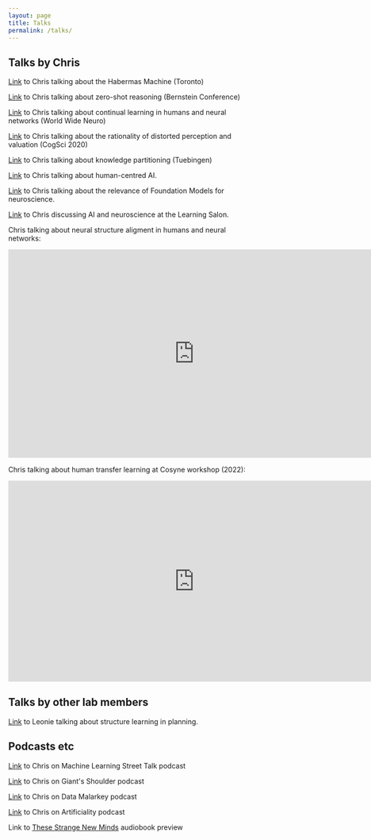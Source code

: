 ```yaml
---
layout: page
title: Talks
permalink: /talks/
---
```



## Talks by Chris

[Link](https://www.youtube.com/watch?v=i__L-4d7EfE) to Chris talking about the Habermas Machine (Toronto)

[Link](https://mediacentral.ucl.ac.uk/Play/105753) to Chris talking about zero-shot reasoning (Bernstein Conference)

[Link](https://www.youtube.com/watch?v=qW25mQagNRk) to Chris talking about continual learning in humans and neural networks (World Wide Neuro)

[Link](https://drive.google.com/file/d/1snPJKI0obmy-or8jr7pehbYNC3MUZI8u/view) to Chris talking about the rationality of distorted perception and valuation (CogSci 2020)

[Link](https://www.youtube.com/watch?v=k-MEa1d0X4Q&ab_channel=MaxPlanckInstituteforBiologicalCybernetics) to Chris talking about knowledge partitioning (Tuebingen)

[Link](https://www.youtube.com/watch?v=WDMmr6l8pFs&t=1s) to Chris talking about human-centred AI.

[Link](https://www.youtube.com/watch?v=NOr-8LHfSWw) to Chris talking about the relevance of Foundation Models for neuroscience.

[Link](https://www.crowdcast.io/e/learningsalon/52) to Chris discussing AI and neuroscience at the Learning Salon.

Chris talking about neural structure aligment in humans and neural networks:

<iframe title="VideoPress Video Player" aria-label="VideoPress Video Player" width="748.8125" height="420.45621657754015" src="https://video.wordpress.com/embed/vPqQWCl0?cover=1&amp;preloadContent=metadata&amp;hd=0" frameborder="0" allowfullscreen="" data-resize-to-parent="true" allow="clipboard-write"></iframe><script src="https://v0.wordpress.com/js/next/videopress-iframe.js?m=1674852142"></script>

Chris talking about human transfer learning at Cosyne workshop (2022):

<iframe title="VideoPress Video Player" aria-label="VideoPress Video Player" width="748.8125" height="405.4399231283423" src="https://video.wordpress.com/embed/I6Ry1bEn?cover=1&amp;preloadContent=metadata&amp;useAverageColor=1&amp;hd=0" frameborder="0" allowfullscreen="" data-resize-to-parent="true" allow="clipboard-write"></iframe><script src="https://v0.wordpress.com/js/next/videopress-iframe.js?m=1674852142"></script>

## Talks by other lab members

[Link](https://youtu.be/dM-OCvTz0RA?t=9401) to Leonie talking about structure learning in planning.

## Podcasts etc

[Link](https://www.youtube.com/watch?v=35r0iSajXjA&ab_channel=MachineLearningStreetTalk) to Chris on Machine Learning Street Talk podcast

[Link](https://www.youtube.com/watch?v=xAAPCgoBXBE&ab_channel=Giant%27sShoulder) to Chris on Giant's Shoulder podcast

[Link](https://www.youtube.com/watch?v=j8tTXamupYI&ab_channel=DataMalarkey) to Chris on Data Malarkey podcast

[Link](https://www.youtube.com/watch?v=nWUkycmjeeo&ab_channel=Artificiality) to Chris on Artificiality podcast

Link to [These Strange New Minds](https://www.youtube.com/watch?v=wQEsek3E7PE&ab_channel=GooglePlayBooks) audiobook preview

